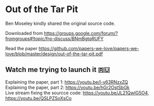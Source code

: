 # Out of the Tar Pit

Ben Moseley kindly shared the original source code. 

Downloaded from https://groups.google.com/forum/?fromgroups#!topic/frp-discuss/BNmBgtqRUFY

Read the paper https://github.com/papers-we-love/papers-we-love/blob/master/design/out-of-the-tar-pit.pdf

## Watch me trying to launch it 🇷🇺

Explaining the paper, part 1: https://youtu.be/l-y63RNzxZQ  
Explaining the paper, part 2: https://youtu.be/hGr2OstSbGk  
Live stream fixing the sourcce code: https://youtu.be/JL21QwIG5O4, https://youtu.be/QSLPZSoXsCo
